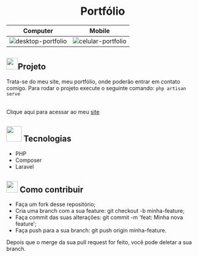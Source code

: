 <h1 align="center"><strong>Portfólio</strong></h1>

| Computer | Mobile |
|---------- | --------|
|![desktop-portfolio](https://user-images.githubusercontent.com/38691922/88213008-8929c780-cc2e-11ea-9aa7-4452b0074a77.png) | ![celular-portfolio](https://user-images.githubusercontent.com/38691922/88213135-b5454880-cc2e-11ea-8652-62c490d9d2db.png) |


<h2> <img src="https://user-images.githubusercontent.com/38691922/77790815-3d7e5d00-7044-11ea-8ffe-e8d448946d4a.png" height="30" width="30">Projeto</h2>

Trata-se do meu site, meu portfólio, onde poderão entrar em contato comigo. Para rodar o projeto execute o
 seguinte comando:   ``` php artisan serve ```
 
<br> Clique aqui para acessar ao meu [site](http://patrickmota.herokuapp.com/)

<h2><img src="https://user-images.githubusercontent.com/38691922/77791007-98b04f80-7044-11ea-9602-4c78098960a0.png" height="40" width="40"> Tecnologias</h2>

* PHP
* Composer
* Laravel


<h2><img src="https://user-images.githubusercontent.com/38691922/77791613-bcc06080-7045-11ea-864b-78684851af42.png" 
         height="30" width="30"> Como contribuir</h2>

* Faça um fork desse repositório;
* Cria uma branch com a sua feature: git checkout -b minha-feature;
* Faça commit das suas alterações: git commit -m 'feat: Minha nova feature';
* Faça push para a sua branch: git push origin minha-feature.

Depois que o merge da sua pull request for feito, você pode deletar a sua branch.


